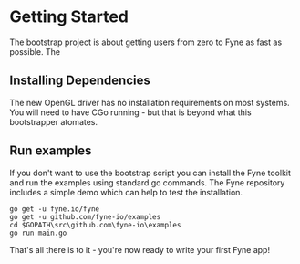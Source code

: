 # Getting Started

The bootstrap project is about getting users from zero to Fyne as fast as possible. The

## Installing Dependencies

The new OpenGL driver has no installation requirements on most systems.
You will need to have CGo running - but that is beyond what this bootstrapper
atomates.

## Run examples

If you don't want to use the bootstrap script you can install the Fyne toolkit
and run the examples using standard go commands. The Fyne repository includes a
simple demo which can help to test the installation.

    go get -u fyne.io/fyne
    go get -u github.com/fyne-io/examples
    cd $GOPATH\src\github.com\fyne-io\examples
    go run main.go

That's all there is to it - you're now ready to write your first Fyne app!

